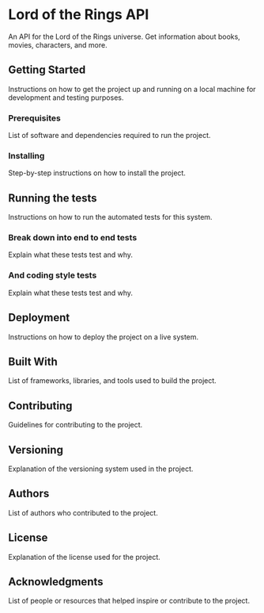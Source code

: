 # Lord of the Rings API

An API for the Lord of the Rings universe. Get information about books, movies, characters, and more.

## Getting Started

Instructions on how to get the project up and running on a local machine for development and testing purposes.

### Prerequisites

List of software and dependencies required to run the project.

### Installing

Step-by-step instructions on how to install the project.

## Running the tests

Instructions on how to run the automated tests for this system.

### Break down into end to end tests

Explain what these tests test and why.

### And coding style tests

Explain what these tests test and why.

## Deployment

Instructions on how to deploy the project on a live system.

## Built With

List of frameworks, libraries, and tools used to build the project.

## Contributing

Guidelines for contributing to the project.

## Versioning

Explanation of the versioning system used in the project.

## Authors

List of authors who contributed to the project.

## License

Explanation of the license used for the project.

## Acknowledgments

List of people or resources that helped inspire or contribute to the project.